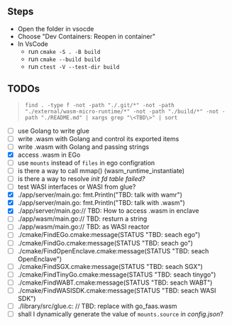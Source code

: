 ## Steps

- Open the folder in vsocde
- Choose "Dev Containers: Reopen in container"
- In VsCode
  - run `cmake -S . -B build`
  - run `cmake --build build`
  - run `ctest -V --test-dir build`

## TODOs

> `find . -type f -not -path "./.git/*" -not -path "./external/wasm-micro-runtime/*" -not -path "./build/*" -not -path "./README.md" | xargs grep "\<TBD\>" | sort`

- [ ] use Golang to write glue
- [ ] write .wasm with Golang and control its exported items
- [ ] write .wasm with Golang and passing strings
- [x] access .wasm in EGo
- [ ] use `mounts` instead of `files` in ego configration
- [ ] is there a way to call mmap() (wasm_runtime_instantiate)
- [ ] is there a way to resolve _init fd table failed?_
- [ ] test WASI interfaces or WASI from glue?
- [x] ./app/server/main.go: fmt.Println("TBD: talk with wamr")
- [x] ./app/server/main.go: fmt.Println("TBD: talk with .wasm")
- [x] ./app/server/main.go:// TBD: How to access .wasm in enclave
- [ ] ./app/wasm/main.go:// TBD: resturn a string
- [ ] ./app/wasm/main.go:// TBD: as WASI reactor
- [ ] ./cmake/FindEGo.cmake:message(STATUS "TBD: seach ego")
- [ ] ./cmake/FindGo.cmake:message(STATUS "TBD: seach go")
- [ ] ./cmake/FindOpenEnclave.cmake:message(STATUS "TBD: seach OpenEnclave")
- [ ] ./cmake/FindSGX.cmake:message(STATUS "TBD: seach SGX")
- [ ] ./cmake/FindTinyGo.cmake:message(STATUS "TBD: seach tinygo")
- [ ] ./cmake/FindWABT.cmake:message(STATUS "TBD: seach WABT")
- [ ] ./cmake/FindWASISDK.cmake:message(STATUS "TBD: seach WASI SDK")
- [ ] ./library/src/glue.c: // TBD: replace with go_faas.wasm
- [ ] shall I dynamically generate the value of `mounts.source` in _config.json_?
